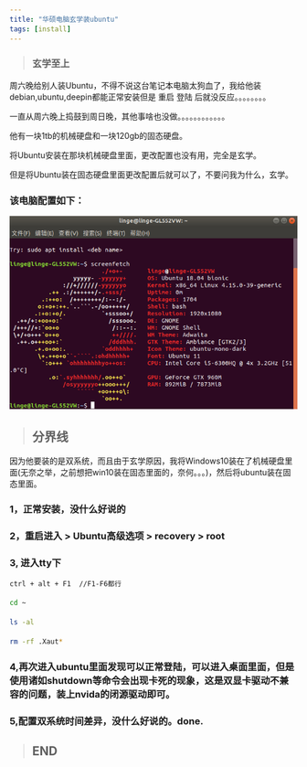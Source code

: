```yaml
---
title: "华硕电脑玄学装ubuntu"
tags: [install]
---
```


> ### 玄学至上

周六晚给别人装Ubuntu，不得不说这台笔记本电脑太狗血了，我给他装debian,ubuntu,deepin都能正常安装但是 重启 登陆 后就没反应。。。。。。。。

一直从周六晚上捣鼓到周日晚，其他事啥也没做。。。。。。。。。。。。

他有一块1tb的机械硬盘和一块120gb的固态硬盘。

将Ubuntu安装在那块机械硬盘里面，更改配置也没有用，完全是玄学。

但是将Ubuntu装在固态硬盘里面更改配置后就可以了，不要问我为什么，玄学。

### 该电脑配置如下：

![img](/screenshots/ubuntu-desktop-gouxue.png)

> ## 分界线

因为他要装的是双系统，而且由于玄学原因，我将Windows10装在了机械硬盘里面(无奈之举，之前想把win10装在固态里面的，奈何。。。)，然后将ubuntu装在固态里面。

### 1，正常安装，没什么好说的

### 2，重启进入 > Ubuntu高级选项 > recovery > root 

### 3, 进入tty下
```bash
ctrl + alt + F1  //F1-F6都行

cd ~

ls -al

rm -rf .Xaut*
```

### 4,再次进入ubuntu里面发现可以正常登陆，可以进入桌面里面，但是使用诸如shutdown等命令会出现卡死的现象，这是双显卡驱动不兼容的问题，装上nvida的闭源驱动即可。

### 5,配置双系统时间差异，没什么好说的。done.

> ## END


